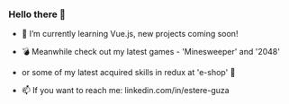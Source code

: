 ### Hello there 👋

- 🌱 I’m currently learning Vue.js, new projects coming soon!
- 💣 Meanwhile check out my latest games - 'Minesweeper' and '2048'
- or some of my latest acquired skills in redux at 'e-shop' 💸

- 📫 If you want to reach me: linkedin.com/in/estere-guza 

